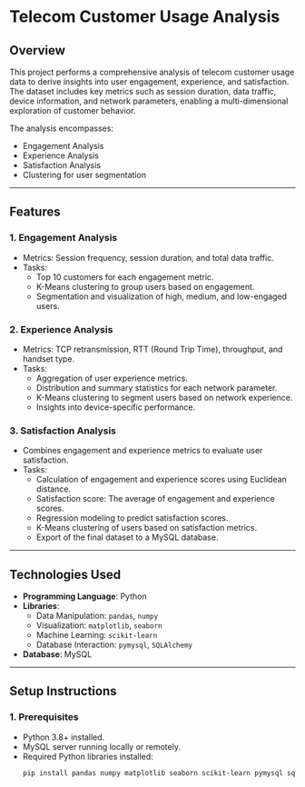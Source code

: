 # Telecom Customer Usage Analysis

## **Overview**
This project performs a comprehensive analysis of telecom customer usage data to derive insights into user engagement, experience, and satisfaction. The dataset includes key metrics such as session duration, data traffic, device information, and network parameters, enabling a multi-dimensional exploration of customer behavior.

The analysis encompasses:
- Engagement Analysis
- Experience Analysis
- Satisfaction Analysis
- Clustering for user segmentation

---

## **Features**

### **1. Engagement Analysis**
- Metrics: Session frequency, session duration, and total data traffic.
- Tasks:
  - Top 10 customers for each engagement metric.
  - K-Means clustering to group users based on engagement.
  - Segmentation and visualization of high, medium, and low-engaged users.

### **2. Experience Analysis**
- Metrics: TCP retransmission, RTT (Round Trip Time), throughput, and handset type.
- Tasks:
  - Aggregation of user experience metrics.
  - Distribution and summary statistics for each network parameter.
  - K-Means clustering to segment users based on network experience.
  - Insights into device-specific performance.

### **3. Satisfaction Analysis**
- Combines engagement and experience metrics to evaluate user satisfaction.
- Tasks:
  - Calculation of engagement and experience scores using Euclidean distance.
  - Satisfaction score: The average of engagement and experience scores.
  - Regression modeling to predict satisfaction scores.
  - K-Means clustering of users based on satisfaction metrics.
  - Export of the final dataset to a MySQL database.

---

## **Technologies Used**
- **Programming Language**: Python
- **Libraries**:
  - Data Manipulation: `pandas`, `numpy`
  - Visualization: `matplotlib`, `seaborn`
  - Machine Learning: `scikit-learn`
  - Database Interaction: `pymysql`, `SQLAlchemy`
- **Database**: MySQL

---

## **Setup Instructions**

### **1. Prerequisites**
- Python 3.8+ installed.
- MySQL server running locally or remotely.
- Required Python libraries installed:
  ```bash
  pip install pandas numpy matplotlib seaborn scikit-learn pymysql sqlalchemy
